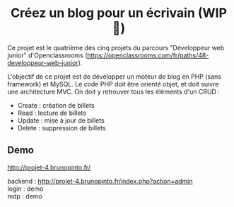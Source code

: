 <h1 align="center">Créez un blog pour un écrivain (WIP 🚧)</h1>

Ce projet est le quatrième des cinq projets du parcours "Développeur web junior" d'Openclassrooms (https://openclassrooms.com/fr/paths/48-developpeur-web-junior).

L'objectif de ce projet est de développer un moteur de blog en PHP (sans framework) et MySQL. Le code PHP doit être orienté objet, et doit suivre une architecture MVC. On doit y retrouver tous les éléments d'un CRUD :
+ Create : création de billets
+ Read : lecture de billets
+ Update : mise à jour de billets
+ Delete : suppression de billets

## Demo

http://projet-4.brunopinto.fr/ <br >

backend : http://projet-4.brunopinto.fr/index.php?action=admin <br >
login : demo <br >
mdp : demo
